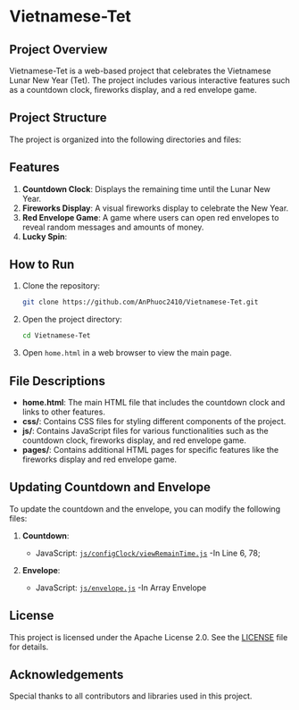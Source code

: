 # Vietnamese-Tet

## Project Overview

Vietnamese-Tet is a web-based project that celebrates the Vietnamese Lunar New Year (Tet). The project includes various interactive features such as a countdown clock, fireworks display, and a red envelope game.

## Project Structure

The project is organized into the following directories and files:

## Features

1. **Countdown Clock**: Displays the remaining time until the Lunar New Year.
2. **Fireworks Display**: A visual fireworks display to celebrate the New Year.
3. **Red Envelope Game**: A game where users can open red envelopes to reveal random messages and amounts of money.
4. **Lucky Spin**: 

## How to Run

1. Clone the repository:
    ```sh
    git clone https://github.com/AnPhuoc2410/Vietnamese-Tet.git
    ```
2. Open the project directory:
    ```sh
    cd Vietnamese-Tet
    ```
3. Open `home.html` in a web browser to view the main page.

## File Descriptions

- **home.html**: The main HTML file that includes the countdown clock and links to other features.
- **css/**: Contains CSS files for styling different components of the project.
- **js/**: Contains JavaScript files for various functionalities such as the countdown clock, fireworks display, and red envelope game.
- **pages/**: Contains additional HTML pages for specific features like the fireworks display and red envelope game.

## Updating Countdown and Envelope

To update the countdown and the envelope, you can modify the following files:

1. **Countdown**:
   - JavaScript: [`js/configClock/viewRemainTime.js`](js/configClock/viewRemainTime.js )
   -In Line 6, 78;

2. **Envelope**:
   - JavaScript: [`js/envelope.js`](js/envelope.js )
   -In Array Envelope

## License

This project is licensed under the Apache License 2.0. See the [LICENSE](LICENSE) file for details.

## Acknowledgements

Special thanks to all contributors and libraries used in this project.